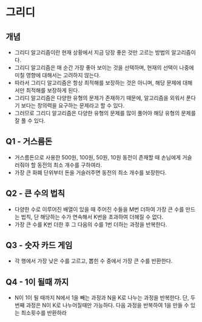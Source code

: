 # 그리디

## 개념
- 그리디 알고리즘이란 현재 상황에서 지금 당장 좋은 것만 고르는 방법의 알고리즘이다.
- 그리디 알고리즘은 매 순간 가장 좋아 보이는 것을 선택하며, 현재의 선택이 나중에 미칠 영향에 대해서는 고려하지 않는다.
- 따라서 그리디 알고리즘은 항상 최적해를 보장하는 것은 아니며, 해당 문제에 대해서만 최적해를 보장하게 된다.
- 그리디 알고리즘은 다양한 유형의 문제가 존재하기 때문에, 알고리즘을 외워서 푼다기 보다는 창의력을 요구하는 문제라고 할 수 있다.
- 그러므로 그리디 알고리즘은 다양한 유형의 문제를 많이 풀어야 해당 유형의 문제를 잘 풀 수 있다.

## Q1 - 거스름돈
- 거스름돈으로 사용한 500원, 100원, 50원, 10원 동전이 존재할 때 손님에게 거슬러줘야 할 동전의 최소 개수를 구하여라.
- 가장 큰 화폐 단위부터 돈을 거슬러주면 동전의 최소 개수를 보장한다.

## Q2 - 큰 수의 법칙

- 다양한 수로 이루어진 배열이 있을 때 주어진 수들을 M번 더하여 가장 큰 수를 만드는 법칙, 단 해당하는 수가 연속해서 K번을 초과하여 더헤질 수 없다.
- 가장 큰 수를 K번 더한 후 그 다음의 수를 1번 더하는 과정을 반복한다.

## Q3 - 숫자 카드 게임
- 각 행에서 가장 낮은 수를 고르고, 뽑힌 수 중에서 가장 큰 수를 반환한다.

## Q4 - 1이 될때 까지
- N이 1이 될 때까지 N에서 1을 빼는 과정과 N을 K로 나누는 과정을 반복한다. 단, 두번째 과정은 N이 K로 나누어질때만 가능하다. 다음 과정을 반복하여 1을 만들 수 있는 최소횟수를 반환하라


